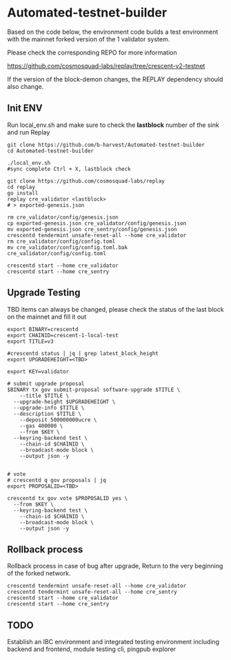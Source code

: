 # Automated-testnet-builder
Based on the code below, the environment code builds a test environment with the mainnet forked version of the 1 validator system.

Please check the corresponding REPO for more information

https://github.com/cosmosquad-labs/replay/tree/crescent-v2-testnet

If the version of the block-demon changes, the REPLAY dependency should also change.
## Init ENV
Run local_env.sh and make sure to check the **lastblock** number of the sink and run Replay
```
git clone https://github.com/b-harvest/Automated-testnet-builder
cd Automated-testnet-builder

./local_env.sh
#sync complete Ctrl + X, lastblock check

git clone https://github.com/cosmosquad-labs/replay
cd replay
go install
replay cre_validator <lastblock>
# > exported-genesis.json

rm cre_validator/config/genesis.json
cp exported-genesis.json cre_validator/config/genesis.json
mv exported-genesis.json cre_sentry/config/genesis.json
crescentd tendermint unsafe-reset-all --home cre_validator
rm cre_validator/config/config.toml
mv cre_validator/config/config.toml.bak cre_validator/config/config.toml

crescentd start --home cre_validator
crescentd start --home cre_sentry
```

## Upgrade Testing
TBD items can always be changed, please check the status of the last block on the mainnet and fill it out
```
export BINARY=crescentd
export CHAINID=crescent-1-local-test
export TITLE=v3

#crescentd status | jq | grep latest_block_height
export UPGRADEHEIGHT=<TBD>

export KEY=validator

# submit upgrade proposal
$BINARY tx gov submit-proposal software-upgrade $TITLE \
	--title $TITLE \
  --upgrade-height $UPGRADEHEIGHT \
  --upgrade-info $TITLE \
  --description $TITLE \
	--deposit 500000000ucre \
	--gas 400000 \
	--from $KEY \
  --keyring-backend test \
	--chain-id $CHAINID \
	--broadcast-mode block \
	--output json -y


# vote
# crescentd q gov proposals | jq 
export PROPOSALID=<TBD>

crescentd tx gov vote $PROPOSALID yes \
  --from $KEY \
  --keyring-backend test \
	--chain-id $CHAINID \
	--broadcast-mode block \
	--output json -y
```

## Rollback process
Rollback process in case of bug after upgrade, Return to the very beginning of the forked network.
```
crescentd tendermint unsafe-reset-all --home cre_validator
crescentd tendermint unsafe-reset-all --home cre_sentry
crescentd start --home cre_validator
crescentd start --home cre_sentry
```

## TODO
Establish an IBC environment and integrated testing environment including backend and frontend, module testing cli, pingpub explorer
